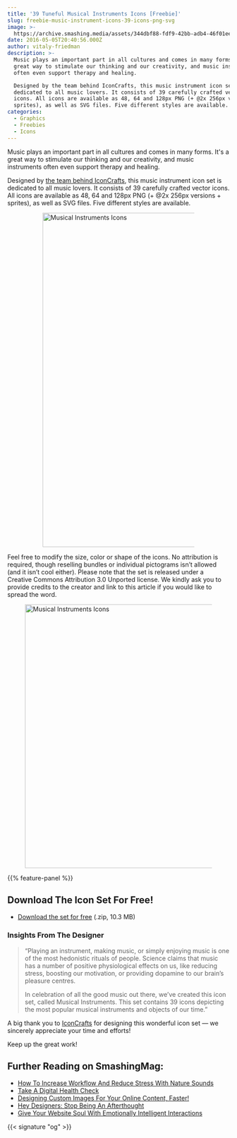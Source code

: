 ```yaml
---
title: '39 Tuneful Musical Instruments Icons [Freebie]'
slug: freebie-music-instrument-icons-39-icons-png-svg
image: >-
  https://archive.smashing.media/assets/344dbf88-fdf9-42bb-adb4-46f01eedd629/3f581ab0-62c7-4083-8fff-5862f81df791/musical-instruments-2-preview-opt.png
date: 2016-05-05T20:40:56.000Z
author: vitaly-friedman
description: >-
  Music plays an important part in all cultures and comes in many forms. It's a
  great way to stimulate our thinking and our creativity, and music instruments
  often even support therapy and healing.

  Designed by the team behind IconCrafts, this music instrument icon set is
  dedicated to all music lovers. It consists of 39 carefully crafted vector
  icons. All icons are available as 48, 64 and 128px PNG (+ @2x 256px versions +
  sprites), as well as SVG files. Five different styles are available.
categories:
  - Graphics
  - Freebies
  - Icons
---
```

Music plays an important part in all cultures and comes in many forms. It's a great way to stimulate our thinking and our creativity, and music instruments often even support therapy and healing.

Designed by <a href="https://iconcrafts.com/">the team behind IconCrafts</a>, this music instrument icon set is dedicated to all music lovers. It consists of 39 carefully crafted vector icons. All icons are available as 48, 64 and 128px PNG (+ @2x 256px versions + sprites), as well as SVG files. Five different styles are available.

<figure><figure><a href="https://archive.smashing.media/assets/344dbf88-fdf9-42bb-adb4-46f01eedd629/a36b91d4-e7a3-4b4d-ad25-b2464bc1aeff/musical-instruments-1-opt.png" rel="attachment wp-att-251385"><img loading="lazy" decoding="async" class="251385 size-full" src="https://archive.smashing.media/assets/344dbf88-fdf9-42bb-adb4-46f01eedd629/a08cce28-7387-41d2-a597-467207b54c83/musical-instruments-1-preview-opt.png" alt="Musical Instruments Icons" width="500" height="758" /></a></figure></figure>

Feel free to modify the size, color or shape of the icons. No attribution is required, though reselling bundles or individual pictograms isn’t allowed (and it isn’t cool either). Please note that the set is released under a Creative Commons Attribution 3.0 Unported license. We kindly ask you to provide credits to the creator and link to this article if you would like to spread the word.

<figure><a href="https://archive.smashing.media/assets/344dbf88-fdf9-42bb-adb4-46f01eedd629/8fb76157-c7f8-4025-b9b4-b3cf5bf1928e/musical-instruments-2-opt.png" rel="attachment wp-att-251387"><img loading="lazy" decoding="async" class="251387 size-full" src="https://archive.smashing.media/assets/344dbf88-fdf9-42bb-adb4-46f01eedd629/2e381170-f19f-445f-a87c-b1385356afc0/musical-instruments-icons.png" alt="Musical Instruments Icons" width="500" height="598" /></a></figure>

{{% feature-panel %}}

## Download The Icon Set For Free!

*   [Download the set for free](https://smashingmagazine.com/provide/Freebies/freebie-musical-instruments.zip) (.zip, 10.3 MB)

### Insights From The Designer

<blockquote>“Playing an instrument, making music, or simply enjoying music is one of the most hedonistic rituals of people. Science claims that music has a number of positive physiological effects on us, like reducing stress, boosting our motivation, or providing dopamine to our brain’s pleasure centres.

In celebration of all the good music out there, we’ve created this icon set, called Musical Instruments. This set contains 39 icons depicting the most popular musical instruments and objects of our time.”</blockquote>

A big thank you to <a href="https://iconcrafts.com/">IconCrafts</a> for designing this wonderful icon set — we sincerely appreciate your time and efforts!

Keep up the great work!

## <span class="rh">Further Reading</span> on SmashingMag:

*   [How To Increase Workflow And Reduce Stress With Nature Sounds](https://www.smashingmagazine.com/2015/10/increase-workflow-reduce-stress-with-nature-sounds/)
*   [Take A Digital Health Check](https://www.smashingmagazine.com/2014/06/take-a-digital-health-check/)
*   [Designing Custom Images For Your Online Content, Faster!](https://www.smashingmagazine.com/2015/08/designing-custom-images-online-publishing-faster/)
*   [Hey Designers: Stop Being An Afterthought](https://www.smashingmagazine.com/2015/09/stop-being-an-afterthought/)
*   [Give Your Website Soul With Emotionally Intelligent Interactions](https://www.smashingmagazine.com/2012/03/give-your-website-soul-with-emotionally-intelligent-interactions/)

{{< signature "og" >}}

